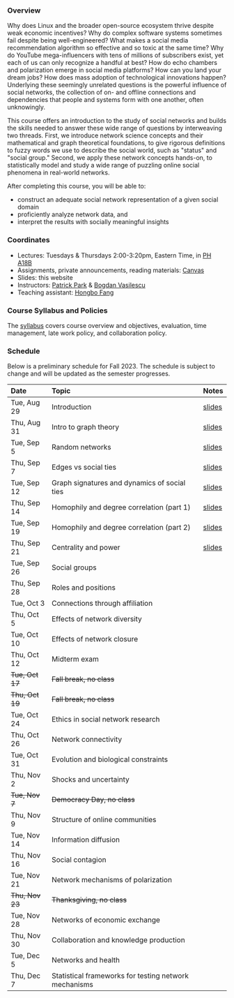 ### Overview

Why does Linux and the broader open-source ecosystem thrive despite weak economic incentives? Why do complex software systems sometimes fail despite being well-engineered? What makes a social media recommendation algorithm so effective and so toxic at the same time? Why do YouTube mega-influencers with tens of millions of subscribers exist, yet each of us can only recognize a handful at best? How do echo chambers and polarization emerge in social media platforms? How can you land your dream jobs? How does mass adoption of technological innovations happen? Underlying these seemingly unrelated questions is the powerful influence of social networks, the collection of on- and offline connections and dependencies that people and systems form with one another, often unknowingly. 

This course offers an introduction to the study of social networks and builds the skills needed to answer these wide range of questions by interweaving two threads. First, we introduce network science concepts and their mathematical and graph theoretical foundations, to give rigorous definitions to fuzzy words we use to describe the social world, such as "status" and "social group." Second, we apply these network concepts hands-on, to statistically model and study a wide range of puzzling online social phenomena in real-world networks.

After completing this course, you will be able to:

- construct an adequate social network representation of a given social domain
- proficiently analyze network data, and
- interpret the results with socially meaningful insights

### Coordinates
- Lectures: Tuesdays & Thursdays 2:00-3:20pm, Eastern Time, in [PH A18B](https://map.concept3d.com/?id=192#!ct/19362,7382,1568,0,7308?m/72750)
- Assignments, private announcements, reading materials: [Canvas](https://canvas.cmu.edu/courses/)
- Slides: this website
- Instructors: [Patrick Park](https://patpark.org) & [Bogdan Vasilescu](https://bvasiles.github.io)
- Teaching assistant: [Hongbo Fang](https://www.cmu.edu/news/stories/archives/2022/june/open-source-software.html)

### Course Syllabus and Policies
The [syllabus](syllabus.md) covers course overview and objectives, evaluation, 
time management, late work policy, and collaboration policy.

<!-- ### Learning Goals
The [learning goals](learning-goals.md) describe what I want students to know 
or be able to do by the end of the semester. 
I evaluate whether learning goals have been achieved through assignments, 
written project reports, and in-class presentations. -->


### Schedule

Below is a preliminary schedule for Fall 2023. The schedule is subject to change and will be updated as the semester progresses. 

| Date        		| Topic 	| Notes |
| :------------- 	|:--------|:-------- |
Tue, Aug 29 | Introduction | [slides](slides/w1_1_introduction.pdf) <!-- • [video]() -->
Thu, Aug 31 | Intro to graph theory | [slides](slides/w1_2_graph_theory.pdf)
Tue, Sep 5 | Random networks | [slides](slides/w2_1_random_networks.pdf)
Thu, Sep 7 | Edges vs social ties | [slides](slides/w2_2_edge_vs_social_ties.pdf)
Tue, Sep 12 | Graph signatures and dynamics of social ties | [slides](slides/w3_1_graph_signatures_social_ties.pdf) 
Thu, Sep 14 | Homophily and degree correlation (part 1) | [slides](slides/w3_2_homophily_and_degree_correlation.pdf) 
Tue, Sep 19 | Homophily and degree correlation (part 2) | [slides](slides/w4_1_homophily_and_degree_correlation_pt2.pdf)
Thu, Sep 21 | Centrality and power | [slides](slides/w4_2_power_and_centrality_in_social_networks.pdf)
Tue, Sep 26 | Social groups | 
Thu, Sep 28 | Roles and positions | 
Tue, Oct 3 | Connections through affiliation | 
Thu, Oct 5 | Effects of network diversity | 
Tue, Oct 10 | Effects of network closure | 
Thu, Oct 12 | Midterm exam | 
~~Tue, Oct 17~~ | ~~Fall break, no class~~ |
~~Thu, Oct 19~~ | ~~Fall break, no class~~ |
Tue, Oct 24 | Ethics in social network research | 
Thu, Oct 26 | Network connectivity | 
Tue, Oct 31 | Evolution and biological constraints | 
Thu, Nov 2 | Shocks and uncertainty |
~~Tue, Nov 7~~ | ~~Democracy Day, no class~~ |
Thu, Nov 9 | Structure of online communities |
Tue, Nov 14 | Information diffusion |
Thu, Nov 16 | Social contagion |
Tue, Nov 21 | Network mechanisms of polarization |
~~Thu, Nov 23~~ | ~~Thanksgiving, no class~~ |
Tue, Nov 28 | Networks of economic exchange |
Thu, Nov 30 | Collaboration and knowledge production |
Tue, Dec 5 | Networks and health |
Thu, Dec 7 | Statistical frameworks for testing network mechanisms |
